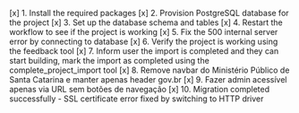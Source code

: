 [x] 1. Install the required packages
[x] 2. Provision PostgreSQL database for the project
[x] 3. Set up the database schema and tables
[x] 4. Restart the workflow to see if the project is working
[x] 5. Fix the 500 internal server error by connecting to database
[x] 6. Verify the project is working using the feedback tool
[x] 7. Inform user the import is completed and they can start building, mark the import as completed using the complete_project_import tool
[x] 8. Remove navbar do Ministério Público de Santa Catarina e manter apenas header gov.br
[x] 9. Fazer admin acessível apenas via URL sem botões de navegação
[x] 10. Migration completed successfully - SSL certificate error fixed by switching to HTTP driver